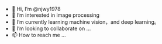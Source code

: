 - 👋 Hi, I’m @njwy1978
- 👀 I’m interested in image processing
- 🌱 I’m currently learning machine vision，and deep learning。
- 💞️ I’m looking to collaborate on ...
- 📫 How to reach me ...

<!---
njwy1978/njwy1978 is a ✨ special ✨ repository because its `README.md` (this file) appears on your GitHub profile.
You can click the Preview link to take a look at your changes.
--->
